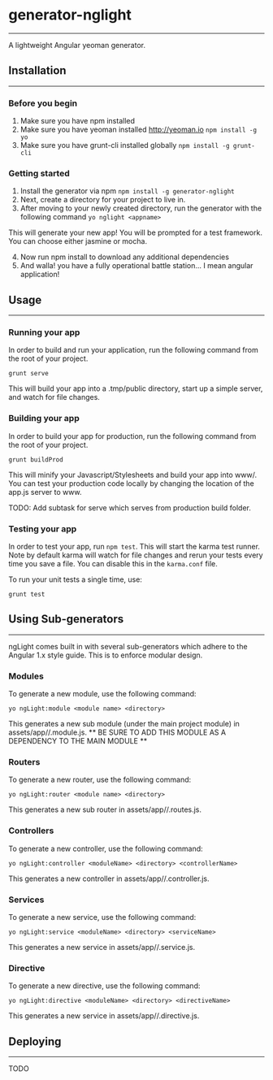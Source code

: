 # generator-nglight
---
 A lightweight Angular yeoman generator.

## Installation
---
### Before you begin

1. Make sure you have npm installed
2. Make sure you have yeoman installed http://yeoman.io
`npm install -g yo`
3. Make sure you have grunt-cli installed globally
`npm install -g grunt-cli`

### Getting started

1. Install the generator via npm `npm install -g generator-nglight`
2. Next, create a directory for your project to live in.
3. After moving to your newly created directory,  run the generator with the following command `yo nglight <appname>`

  This will generate your new app! You will be prompted for a test framework. You can choose either jasmine or mocha.

4. Now run npm install to download any additional dependencies
5. And walla! you have a fully operational battle station... I mean angular application!

## Usage
---

### Running your app

In order to build and run your application, run the following command from the root of your project.

`grunt serve`

This will build your app into a .tmp/public directory, start up a simple server, and watch for file changes.

### Building your app

In order to build your app for production, run the following command from the root of your project.

`grunt buildProd`

This will minify your Javascript/Stylesheets and build your app into www/.  You can test your production code
locally by changing the location of the app.js server to www.

TODO: Add subtask for serve which serves from production build folder.

### Testing your app

In order to test your app, run `npm test`. This will start the karma  test runner. Note by default karma will watch for file changes and rerun your tests every time you save a file. You can disable this in the `karma.conf` file.

To run your unit tests a single time, use:

`grunt test`

## Using Sub-generators
---

ngLight comes built in with several sub-generators which adhere to the Angular 1.x style guide. This
is to enforce modular design.

### Modules

To generate a new module, use the following command:

`yo ngLight:module <module name> <directory>`

This generates a new sub module (under the main project module) in assets/app/<directory>/<module name>.module.js.
** BE SURE TO ADD THIS MODULE AS A DEPENDENCY TO THE MAIN MODULE **

### Routers

To generate a new router, use the following command:

`yo ngLight:router <module name> <directory>`

This generates a new sub router in assets/app/<directory>/<module name>.routes.js.

### Controllers

To generate a new controller, use the following command:

`yo ngLight:controller <moduleName> <directory> <controllerName>`

This generates a new controller in assets/app/<directory>/<controllerName>.controller.js.

### Services

To generate a new service, use the following command:

`yo ngLight:service <moduleName> <directory> <serviceName>`

This generates a new service in assets/app/<directory>/<serviceName>.service.js.

### Directive

To generate a new directive, use the following command:

`yo ngLight:directive <moduleName> <directory> <directiveName>`

This generates a new service in assets/app/<directory>/<directiveName>.directive.js.

## Deploying
---
TODO
